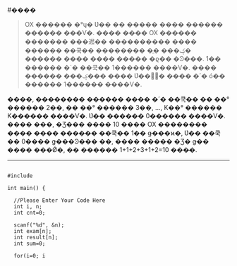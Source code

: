 #����

> OX ������ �°ų� Ʋ�� �� ����� ���� ������ ������ ���Ѵ�. 
���� ���� OX ������ ������� ���迡�� ���������� ���� ������ ��쿡�� �������� �ֱ� ���ؼ� 
������ ���� ���� ����� �ϱ�� �Ͽ���. 1�� ������ �´� ��쿡�� 1������ ����Ѵ�. 
���� ������ ���ؼ��� ���� Ʋ���ٰ� ���� �´� ó�� ������ 1������ ����Ѵ�. 

����, �������� ������ ���� �´� ��쿡�� �� ��° ������ 2��, �� ��° ������ 3��, ..., K��° ������ K������ ����Ѵ�. 
Ʋ�� ������ 0������ ����Ѵ�. ���� ���, �Ʒ��� ���� 10 ���� OX �������� ���� ���� ������ ��쿡�� 1�� ǥ���ϰ�,
Ʋ�� ��쿡�� 0���� ǥ���Ͽ��� ��, ���� ����� �Ʒ� ǥ�� ���� ���Ǿ�, �� ������ 1+1+2+3+1+2=10 ���̴�.

------------------------------------------------------------------------------------

<pre><code>
#include <stdio.h>

int main() {

  //Please Enter Your Code Here
  int i, n;
  int cnt=0;

  scanf("%d", &n);
  int exam[n];
  int result[n];
  int sum=0;

  for(i=0; i<n; i++){
    scanf("%d ", &exam[i]);
    if(exam[i] == 1){
      result[i] = exam[i]+cnt;
      cnt++;
    }
    else{
      result[i] = exam[i];
      cnt=0;
    }
  }
  for(i=0; i<n; i++){
    sum = sum + result[i];
  }
  printf("%d", sum);
  return 0;
}
</code></pre>